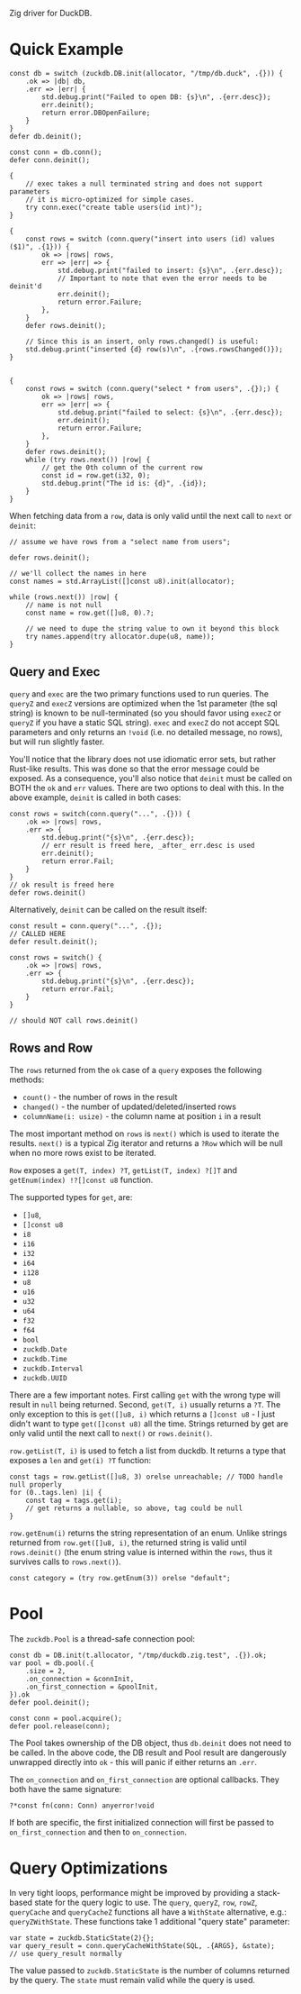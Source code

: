 Zig driver for DuckDB.

# Quick Example
```zig
const db = switch (zuckdb.DB.init(allocator, "/tmp/db.duck", .{})) {
    .ok => |db| db,
    .err => |err| {
        std.debug.print("Failed to open DB: {s}\n", .{err.desc});
        err.deinit();
        return error.DBOpenFailure;
    }
}
defer db.deinit();

const conn = db.conn();
defer conn.deinit();

{
    // exec takes a null terminated string and does not support parameters
    // it is micro-optimized for simple cases.
    try conn.exec("create table users(id int)");
}

{
    const rows = switch (conn.query("insert into users (id) values ($1)", .{1})) {
        ok => |rows| rows,
        err => |err| => {
            std.debug.print("failed to insert: {s}\n", .{err.desc});
            // Important to note that even the error needs to be deinit'd
            err.deinit();
            return error.Failure;
        },
    }
    defer rows.deinit();

    // Since this is an insert, only rows.changed() is useful:
    std.debug.print("inserted {d} row(s)\n", .{rows.rowsChanged()});
}


{
    const rows = switch (conn.query("select * from users", .{});) {
        ok => |rows| rows,
        err => |err| => {
            std.debug.print("failed to select: {s}\n", .{err.desc});
            err.deinit();
            return error.Failure;
        },
    }
    defer rows.deinit();
    while (try rows.next()) |row| {
        // get the 0th column of the current row
        const id = row.get(i32, 0);
        std.debug.print("The id is: {d}", .{id});
    }
}
```

When fetching data from a `row`, data is only valid until the next call to `next` or `deinit`:

```zig
// assume we have rows from a "select name from users";

defer rows.deinit();

// we'll collect the names in here
const names = std.ArrayList([]const u8).init(allocator);

while (rows.next()) |row| {
    // name is not null
    const name = row.get([]u8, 0).?; 

    // we need to dupe the string value to own it beyond this block
    try names.append(try allocator.dupe(u8, name));
}
```


## Query and Exec

`query` and `exec` are the two primary functions used to run queries. The `queryZ` and `execZ` versions are optimized when the 1st parameter (the sql string) is known to be null-terminated (so you should favor using `execZ` or `queryZ` if you have a static SQL string). `exec` and `execZ` do not accept SQL parameters and only returns an `!void` (i.e. no detailed message, no rows), but will run slightly faster.

You'll notice that the library does not use idiomatic error sets, but rather Rust-like results. This was done so that the error message could be exposed. As a consequence, you'll also notice that `deinit` must be called on BOTH the `ok` and `err` values. There are two options to deal with this. In the above example, `deinit` is called in both cases:

```zig
const rows = switch(conn.query("...", .{})) {
    .ok => |rows| rows,
    .err => {
        std.debug.print("{s}\n", .{err.desc});
        // err result is freed here, _after_ err.desc is used
        err.deinit();
        return error.Fail;
    }
}
// ok result is freed here
defer rows.deinit()
```

Alternatively, `deinit` can be called on the result itself:

```zig
const result = conn.query("...", .{});
// CALLED HERE
defer result.deinit();

const rows = switch() {
    .ok => |rows| rows,
    .err => {
        std.debug.print("{s}\n", .{err.desc});
        return error.Fail;
    }
}

// should NOT call rows.deinit()
```

## Rows and Row
The `rows` returned from the `ok` case of a `query` exposes the following methods:

* `count()` - the number of rows in the result
* `changed()` - the number of updated/deleted/inserted rows
* `columnName(i: usize)` - the column name at position `i` in a result

The most important method on `rows` is `next()` which is used to iterate the results. `next()` is a typical Zig iterator and returns a `?Row` which will be null when no more rows exist to be iterated.

`Row` exposes a `get(T, index) ?T`, `getList(T, index) ?[]T` and `getEnum(index) !?[]const u8` function.

The supported types for `get`, are:
* `[]u8`, 
* `[]const u8`
* `i8`
* `i16`
* `i32`
* `i64`
* `i128`
* `u8`
* `u16`
* `u32`
* `u64`
* `f32`
* `f64`
* `bool`
* `zuckdb.Date`
* `zuckdb.Time`
* `zuckdb.Interval`
* `zuckdb.UUID`

There are a few important notes. First calling `get` with the wrong type will result in `null` being returned. Second, `get(T, i)` usually returns a `?T`. The only exception to this is `get([]u8, i)` which returns a `[]const u8` - I just didn't want to type `get([]const u8)` all the time. Strings returned by get are only valid until the next call to `next()` or `rows.deinit()`.

`row.getList(T, i)` is used to fetch a list from duckdb. It returns a type that exposes a `len` and `get(i) ?T` function:


```zig
const tags = row.getList([]u8, 3) orelse unreachable; // TODO handle null properly
for (0..tags.len) |i| {
    const tag = tags.get(i);
    // get returns a nullable, so above, tag could be null
}
```

`row.getEnum(i)` returns the string representation of an enum. Unlike strings returned from `row.get([]u8, i)`, the returned string is valid until `rows.deinit()` (the enum string value is interned within the `rows`, thus it survives calls to `rows.next()`).

```zig
const category = (try row.getEnum(3)) orelse "default";
```

# Pool
The `zuckdb.Pool` is a thread-safe connection pool:

```zig
const db = DB.init(t.allocator, "/tmp/duckdb.zig.test", .{}).ok;
var pool = db.pool(.{
    .size = 2,
    .on_connection = &connInit,
    .on_first_connection = &poolInit,
}).ok
defer pool.deinit();

const conn = pool.acquire();
defer pool.release(conn);
```

The Pool takes ownership of the DB object, thus `db.deinit` does not need to be called. In the above code, the DB result and Pool result are dangerously unwrapped directly into `ok` - this will panic if either returns an `.err`.

The `on_connection` and `on_first_connection` are optional callbacks. They both have the same signature:

```zig
?*const fn(conn: Conn) anyerror!void
```

If both are specific, the first initialized connection will first be passed to `on_first_connection` and then to `on_connection`.

# Query Optimizations
In very tight loops, performance might be improved by providing a stack-based state for the query logic to use. The `query`, `queryZ`, `row`, `rowZ`, `queryCache` and `queryCacheZ` functions all have a `WithState` alternative, e.g.: `queryZWithState`. These functions take 1 additional "query state" parameter:

```zig
var state = zuckdb.StaticState(2){};
var query_result = conn.queryCacheWithState(SQL, .{ARGS}, &state);
// use query_result normally
```

The value passed to `zuckdb.StaticState` is the number of columns returned by the query. The `state` must remain valid while the query is used.

